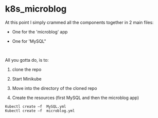 # k8s_microblog
At this point I simply crammed all the components together in 2 main files: 

- One for the 'microblog' app 

- One for 'MySQL"  

&nbsp;

All you gotta do, is to: 
 
1. clone the repo 

2. Start Minikube 

3. Move into the directory of the cloned repo 

4. Create the resources (first MySQL and then the microblog app) 
```
Kubectl create –f  MySQL.yml 
Kubectl create –f  microblog.yml 
```
